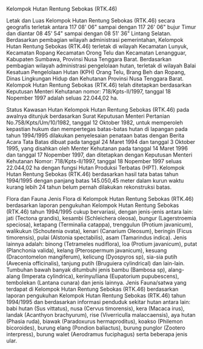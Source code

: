 Kelompok Hutan Rentung Sebokas (RTK.46)

Letak dan Luas
Kelompok Hutan Rentung Sebokas (RTK.46) secara geografis terletak antara 117 08' 06" sampai dengan 117 26' 06" bujur Timur dan diantar 08 45' 54" sampai dengan 08 51' 36" Lintang Selatan. Berdasarkan pembagian wilayah administrasi pemerintahan, Kelompok Hutan Rentung Sebokas (RTK.46) terletak di wilayah Kecamatan Lunyuk, Kecamatan Ropang Kecamatan Orong Telu dan Kecamatan Lenangguar, Kabupaten Sumbawa, Provinsi Nusa Tenggara Barat. Berdasarkan pembagian wilayah administrasi pengelolaan hutan, terletak di wilayah Balai Kesatuan Pengelolaan Hutan (KPH) Orang Telu, Brang Beh dan Ropang, Dinas Lingkungan Hidup dan Kehutanan Provinsi Nusa Tenggara Barat. Kelompok Hutan Rentung Sebokas (RTK.46) telah ditetapkan berdasarkan Keputusan Menteri Kehutanan nomor: 718/Kpts-II/1997, tanggal 18 Nopember 1997 adalah seluas 22.044,02 ha.

Status Kawasan Hutan
Kelompok Hutan Rentung Sebokas (RTK.46) pada awalnya ditunjuk berdasarkan Surat Keputusan Menteri Pertanian No.758/Kpts/Um/10/1982, tanggal 12 Oktober 1982, untuk memperoleh kepastian hukum dan mempertegas batas-batas hutan di lapangan pada tahun 1994/1995 dilakukan penyelesaian penataan batas dengan Berita Acara Tata Batas dibuat pada tanggal 24 Maret 1994 dan tanggal 3 Oktober 1995, yang disahkan oleh Menter Kehutanan pada tanggal 14 Maret 1996 dan tanggal 17 Nopember 1997, dan ditetapkan dengan Keputusan Menteri Kehutanan Nomor: 718/Kpts-II/1997, tanggal 18 Nopember 1997 seluas 22.044,02 ha dengan fungsi Hutan Produksi Terbatas (HPT). Kelompok Hutan Rentung Sebokas (RTK.46) berdasarkan hasil tata batas tahun 1994/1995 dengan panjang batas 145.050,45 meter dalam kurun waktu kurang lebih 24 tahun belum pernah dilakukan rekonstruksi batas.

Flora dan Fauna
Jenis Flora di Kelompok Hutan Rentung Sebokas (RTK.46) berdasarkan laporan pengukuhan Kelompok Hutan Rentung Sebokas (RTK.46) tahun 1994/1995 cukup bervariasi, dengan jenis-jenis antara lain: jati (Tectona grandis), kesambi (Schleichera oleosa), bungur (Lagerstroemia speciosa), ketapang (Terminalia catappa), trenggulun (Protium javanicum), walikukun (Schoutenia ovata), kenari (Canarium Oleosum), beringin (Ficus timorensis), pulai (Alstonia spectabilis), asam (Tamarindus indica). Jenis lainnya adalah: binong (Tetrameles nudiflora), loa (Protium javanicum), putat (Planchonia valida), kelang (Pterospermum javanicum), kesuang (Dracontomelon mangiferum), kelicung (Dyospyros sp), sia-sia putih (Avecenia officinalis), tanjung putih (Bruguiera cylindrical) dan lain-lain. Tumbuhan bawah banyak ditumbuhi jenis bambu (Bambosa sp), alang-alang (Imperata cylindrica), kerinyu/liana (Eupatorium pupubescens), tembolekan (Lantana cunara) dan jenis lainnya.
Jenis Fauna/satwa yang terdapat di Kelompok Hutan Rentung Sebokas (RTK.46) berdasarkan laporan pengukuhan Kelompok Hutan Rentung Sebokas (RTK.46) tahun 1994/1995 dan berdasarkan informasi penduduk sekitar hutan antara lain: babi hutan (Sus vittatus), nusa (Cervus timorensis), kera (Macaca irus), landak (Acanthyon brachyurum), rise (Viverriculla malaccaensis), aya hutan (Phasia ruda), biawak (Paradoxurus hermaproditus), koakso (Philemon bicoroides), burung elang (Pondion baliactus), burung punglor (Zootero interpress), burung walet (Aerodramus fuciphagus) serta beberapa jenis ular.
